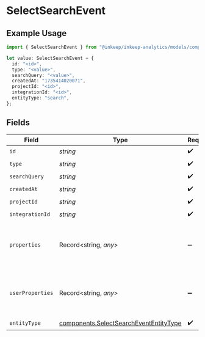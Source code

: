 # SelectSearchEvent

## Example Usage

```typescript
import { SelectSearchEvent } from "@inkeep/inkeep-analytics/models/components";

let value: SelectSearchEvent = {
  id: "<id>",
  type: "<value>",
  searchQuery: "<value>",
  createdAt: "1735414020071",
  projectId: "<id>",
  integrationId: "<id>",
  entityType: "search",
};
```

## Fields

| Field                                                                                            | Type                                                                                             | Required                                                                                         | Description                                                                                      |
| ------------------------------------------------------------------------------------------------ | ------------------------------------------------------------------------------------------------ | ------------------------------------------------------------------------------------------------ | ------------------------------------------------------------------------------------------------ |
| `id`                                                                                             | *string*                                                                                         | :heavy_check_mark:                                                                               | N/A                                                                                              |
| `type`                                                                                           | *string*                                                                                         | :heavy_check_mark:                                                                               | N/A                                                                                              |
| `searchQuery`                                                                                    | *string*                                                                                         | :heavy_check_mark:                                                                               | N/A                                                                                              |
| `createdAt`                                                                                      | *string*                                                                                         | :heavy_check_mark:                                                                               | N/A                                                                                              |
| `projectId`                                                                                      | *string*                                                                                         | :heavy_check_mark:                                                                               | N/A                                                                                              |
| `integrationId`                                                                                  | *string*                                                                                         | :heavy_check_mark:                                                                               | N/A                                                                                              |
| `properties`                                                                                     | Record<string, *any*>                                                                            | :heavy_minus_sign:                                                                               | A customizable collection of custom properties or attributes.                                    |
| `userProperties`                                                                                 | Record<string, *any*>                                                                            | :heavy_minus_sign:                                                                               | A customizable collection of custom properties or attributes.                                    |
| `entityType`                                                                                     | [components.SelectSearchEventEntityType](../../models/components/selectsearchevententitytype.md) | :heavy_check_mark:                                                                               | N/A                                                                                              |